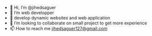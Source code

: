 - 👋 Hi, I’m @jihedsaguer
- 👀 I’m web developper
- 🌱 develop dynamic websites and web application 
- 💞️ I’m looking to collaborate on small project to get more experience
- 📫 How to reach me jihedsaguer127@gmail.com


<!---
jihedsaguer/jihedsaguer is a ✨ special ✨ repository because its `README.md` (this file) appears on your GitHub profile.
You can click the Preview link to take a look at your changes.
--->
